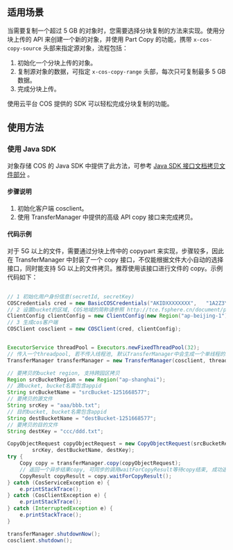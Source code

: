 ## 适用场景

当需要复制一个超过 5 GB 的对象时，您需要选择分块复制的方法来实现。使用分块上传的 API 来创建一个新的对象，并使用 Part Copy 的功能，携带 `x-cos-copy-source` 头部来指定源对象，流程包括：

1. 初始化一个分块上传的对象。
2. 复制源对象的数据，可指定 `x-cos-copy-range` 头部，每次只可复制最多 5 GB 数据。
3. 完成分块上传。

使用云平台 COS 提供的 SDK 可以轻松完成分块复制的功能。

## 使用方法

### 使用 Java SDK

对象存储 COS 的 Java SDK 中提供了此方法，可参考 [Java SDK 接口文档拷贝文件部分](http://tce.fsphere.cn/document/product/436/12263#.E6.8B.B7.E8.B4.9D.E6.96.87.E4.BB.B6) 。

#### 步骤说明

1. 初始化客户端 cosclient。
2. 使用 TransferManager 中提供的高级 API copy 接口来完成拷贝。

#### 代码示例

对于 5G 以上的文件，需要通过分块上传中的 copypart 来实现，步骤较多，因此在 TransferManager 中封装了一个 copy 接口，不仅能根据文件大小自动的选择接口，同时能支持 5G 以上的文件拷贝。推荐使用该接口进行文件的 copy。示例代码如下：

```java
  
// 1 初始化用户身份信息(secretId, secretKey)  
COSCredentials cred = new BasicCOSCredentials("AKIDXXXXXXXX",   "1A2Z3YYYYYYYYYY");  
// 2 设置bucket的区域, COS地域的简称请参照 http://tce.fsphere.cn/document/product/436/6224  
ClientConfig clientConfig = new ClientConfig(new Region("ap-beijing-1"));  
// 3 生成cos客户端  
COSClient cosclient = new COSClient(cred, clientConfig);  


ExecutorService threadPool = Executors.newFixedThreadPool(32);  
// 传入一个threadpool, 若不传入线程池, 默认TransferManager中会生成一个单线程的线程池。  
TransferManager transferManager = new TransferManager(cosclient, threadPool);

// 要拷贝的bucket region, 支持跨园区拷贝  
Region srcBucketRegion = new Region("ap-shanghai");  
// 源bucket, bucket名需包含appid  
String srcBucketName = "srcBucket-1251668577";
// 要拷贝的源文件  
String srcKey = "aaa/bbb.txt";
// 目的bucket, bucket名需包含appid  
String destBucketName = "destBucket-1251668577";
// 要拷贝的目的文件  
String destKey = "ccc/ddd.txt";

CopyObjectRequest copyObjectRequest = new CopyObjectRequest(srcBucketRegion, srcBucketName,
        srcKey, destBucketName, destKey);
try {
    Copy copy = transferManager.copy(copyObjectRequest);  
    // 返回一个异步结果copy, 可同步的调用waitForCopyResult等待copy结束, 成功返回CopyResult, 失败抛出异常.  
    CopyResult copyResult = copy.waitForCopyResult();  
} catch (CosServiceException e) {
    e.printStackTrace();
} catch (CosClientException e) {
    e.printStackTrace();
} catch (InterruptedException e) {
    e.printStackTrace();
}

transferManager.shutdownNow();
cosclient.shutdown();

```
